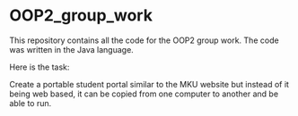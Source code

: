 # OOP2_group_work

This repository contains all the code for the OOP2 group work. The code was written in the Java language.

Here is the task:

Create a portable student portal similar to the MKU website but instead of it being web based, it can be copied from one computer to another and be able to run.
